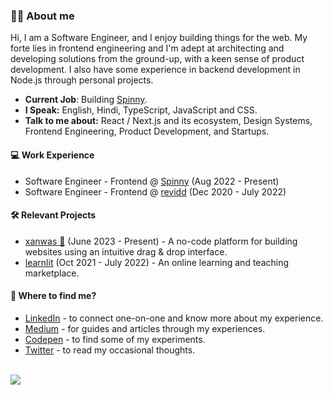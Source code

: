 ### 👋🏻 About me
Hi, I am a Software Engineer, and I enjoy building things for the web. 
My forte lies in frontend engineering and I'm adept at architecting and developing solutions from the ground-up, with a keen sense of product development. I also have some experience in backend development in Node.js through personal projects. 

* **Current Job**: Building [Spinny](https://spinny.com/).
* **I Speak:** English, Hindi, TypeScript, JavaScript and CSS.
* **Talk to me about:** React / Next.js and its ecosystem, Design Systems, Frontend Engineering, Product Development, and Startups.

#### 💻 Work Experience
* Software Engineer - Frontend @ [Spinny](https://spinny.com/) (Aug 2022 - Present)
* Software Engineer - Frontend @ [revidd](https://revidd.com/) (Dec 2020 - July 2022)

#### 🛠️ Relevant Projects
* [xanwas 🚀](https://xanwas.com/) (June 2023 - Present) - A no-code platform for building websites using an intuitive drag & drop interface.
* [learnlit](https://github.com/rishavbharti/learnlit-frontend) (Oct 2021 - July 2022) - An online learning and teaching marketplace.

#### 👀 Where to find me?
* [LinkedIn](https://linkedin.com/in/rishavbharti) - to connect one-on-one and know more about my experience.
* [Medium](https://rishavbharti.medium.com/) - for guides and articles through my experiences.
* [Codepen](https://codepen.io/rishavbharti_) - to find some of my experiments.
* [Twitter](https://twitter.com/rishavbharti_) - to read my occasional thoughts.

<br />
<a href="https://github.com/antonkomarev/github-profile-views-counter">
  <img src="https://komarev.com/ghpvc/?username=rishavbharti&style=for-the-badge&color=4682B4">
</a>
